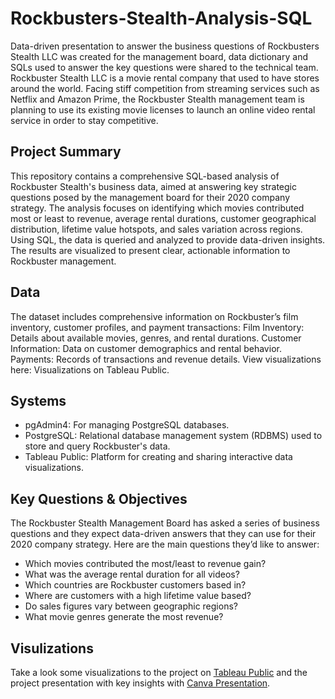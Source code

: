 # Rockbusters-Stealth-Analysis-SQL

Data-driven presentation to answer the business questions of Rockbusters Stealth LLC was created for the management board, data dictionary and SQLs used to answer the key questions were shared to the technical team. Rockbuster Stealth LLC is a movie rental company that used to have stores around the world. Facing stiff competition from streaming services such as Netflix and Amazon Prime,
the Rockbuster Stealth management team is planning to use its existing movie licenses to launch an online video rental service in order to stay competitive. 

## **Project Summary**

This repository contains a comprehensive SQL-based analysis of Rockbuster Stealth's business data, aimed at answering key strategic questions posed by the management board for their 2020 company strategy. The analysis focuses on identifying which movies contributed most or least to revenue, average rental durations, customer geographical distribution, lifetime value hotspots, and sales variation across regions. Using SQL, the data is queried and analyzed to provide data-driven insights. The results are visualized to present clear, actionable information to Rockbuster management. 

## **Data**

The dataset includes comprehensive information on Rockbuster’s film inventory, customer profiles, and payment transactions:
Film Inventory: Details about available movies, genres, and rental durations.
Customer Information: Data on customer demographics and rental behavior.
Payments: Records of transactions and revenue details.
View visualizations here: Visualizations on Tableau Public.

## **Systems**
* pgAdmin4: For managing PostgreSQL databases.
* PostgreSQL: Relational database management system (RDBMS) used to store and query Rockbuster's data.
* Tableau Public: Platform for creating and sharing interactive data visualizations.

## **Key Questions & Objectives**

The Rockbuster Stealth Management Board has asked a series of business questions and they expect data-driven answers that they can use for their 2020 company strategy. Here are
the main questions they’d like to answer:

* Which movies contributed the most/least to revenue gain?
* What was the average rental duration for all videos?
* Which countries are Rockbuster customers based in?
* Where are customers with a high lifetime value based?
* Do sales figures vary between geographic regions?
* What movie genres generate the most revenue?

## **Visulizations**

Take a look some visualizations to the project on [Tableau Public](https://public.tableau.com/app/profile/yevgeniya.em/viz/RockbustersStealthgeographicaldistribution/RockbustersDistribution)
and the project presentation with key insights with [Canva Presentation](https://www.canva.com/design/DAGWcjgiqjg/uHfg9lGjkStL7ANq0QXTJA/edit?utm_content=DAGWcjgiqjg&utm_campaign=designshare&utm_medium=link2&utm_source=sharebutton).
